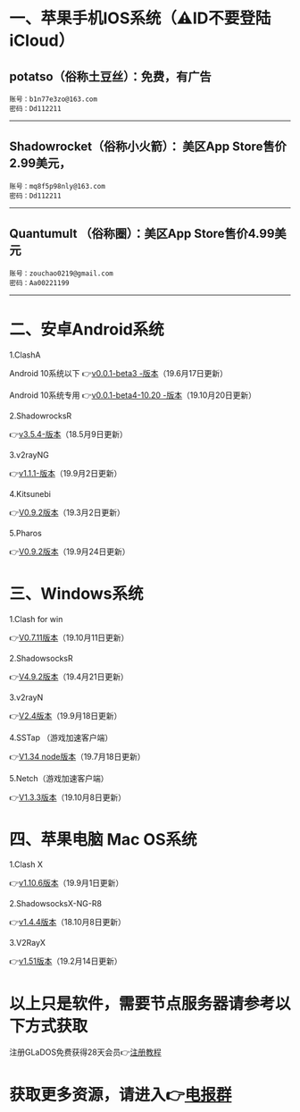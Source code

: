
# 一、苹果手机IOS系统（⚠️ID不要登陆iCloud）

potatso（俗称土豆丝）：免费，有广告
---------------------------------------------
    账号：b1n77e3zo@163.com 
    密码：Dd112211
---------------------------------------------
Shadowrocket（俗称小火箭）： 美区App Store售价2.99美元， 
---------------------------------------------
    账号：mq8f5p98nly@163.com
    密码：Dd112211
---------------------------------------------
Quantumult （俗称圈）：美区App Store售价4.99美元
---------------------------------------------
    账号：zouchao0219@gmail.com
    密码：Aa00221199
---------------------------------------------

# 二、安卓Android系统


1.ClashA

Android 10系统以下
👉[v0.0.1-beta3 -版本](https://github.com/ccg2018/ClashA/releases/tag/0.0.1-beta3)（19.6月17日更新）

Android 10系统专用
👉[v0.0.1-beta4-10.20 -版本](https://www.lanzous.com/i6vghsd)（19.10月20日更新）

2.ShadowrocksR 

👉[v3.5.4-版本](https://github.com/shadowsocksrr/shadowsocksr-android/releases/download/3.5.4/shadowsocksr-android-3.5.4.apk)（18.5月9日更新）

3.v2rayNG 

👉[v1.1.1-版本](https://github.com/2dust/v2rayNG/releases/tag/1.1.1)（19.9月2日更新）


4.Kitsunebi

👉[V0.9.2版本](https://github.com/eycorsican/kitsunebi-android/releases/download/v0.9.2/Kitsunebi-v0.9.2.apk)（19.3月2日更新）


5.Pharos

👉[V0.9.2版本](https://github.com/PharosVip/Pharos-Android-Test/releases/download/v1.1.6/pharos.apk)（19.9月24日更新）



 # 三、Windows系统

1.Clash for win

👉[V0.7.11版本](https://github.com/Fndroid/clash_for_windows_pkg/releases)（19.10月11日更新）

2.ShadowsocksR

👉[V4.9.2版本](https://github.com/shadowsocksrr/shadowsocksr-csharp/releases/download/4.9.2/ShadowsocksR-win-4.9.2.zip)（19.4月21日更新）

3.v2rayN 

👉[V2.4版本](https://github.com/2dust/v2rayN/releases/download/2.40/v2rayN-Core.zip)（19.9月18日更新）


4.SSTap （游戏加速客户端）


👉[V1.34 node版本](https://github.com/Srar/node-tap/releases)（19.7月18日更新）


5.Netch（游戏加速客户端）


👉[V1.3.3版本](https://github.com/netchx/Netch/releases)（19.10月8日更新）



# 四、苹果电脑 Mac OS系统

1.Clash X

👉[v1.10.6版本](https://github.com/yichengchen/clashX/releases/download/1.10.6/ClashX.dmg)（19.9月1日更新）

2.ShadowsocksX-NG-R8

👉[v1.4.4版本](https://github.com/qinyuhang/ShadowsocksX-NG-R/releases/download/1.4.4-r8/ShadowsocksX-NG-R8.dmg)（18.10月8日更新）

3.V2RayX

👉[v1.51版本](https://github.com/Cenmrev/V2RayX/releases/download/v1.5.1/V2RayX.app.zip)（19.2月14日更新）


# 以上只是软件，需要节点服务器请参考以下方式获取


注册GLaDOS免费获得28天会员👉[注册教程](http://上网.ml/?page_id=123)


# 获取更多资源，请进入👉[电报群](https://t.me/Fly1024)
